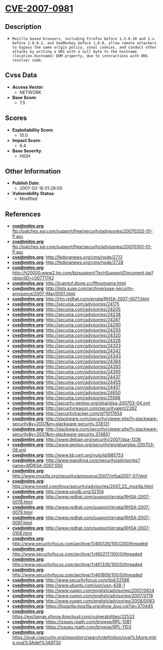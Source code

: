 
# [CVE-2007-0981](ftp://patches.sgi.com/support/free/security/advisories/20070202-01-P.asc)

## Description

- `Mozilla based browsers, including Firefox before 1.5.0.10 and 2.x before 2.0.0.2, and SeaMonkey before 1.0.8, allow remote attackers to bypass the same origin policy, steal cookies, and conduct other attacks by writing a URI with a null byte to the hostname (location.hostname) DOM property, due to interactions with DNS resolver code.`

## Cvss Data

- **Access Vector**:
  - NETWORK
- **Base Score**:
  - 7.5

## Scores

- **Exploitability Score**:
  - 10.0
- **Impact Score**:
  - 6.4
- **Base Severity**:
  - HIGH

## Other Information

- **Publish Date**:
  - 2007-02-16 01:28:00
- **Vulnerability Status**:
  - Modified

## References

- **cve@mitre.org**: ftp://patches.sgi.com/support/free/security/advisories/20070202-01-P.asc
- **cve@mitre.org**: ftp://patches.sgi.com/support/free/security/advisories/20070301-01-P.asc
- **cve@mitre.org**: http://fedoranews.org/cms/node/2713
- **cve@mitre.org**: http://fedoranews.org/cms/node/2728
- **cve@mitre.org**: http://h20000.www2.hp.com/bizsupport/TechSupport/Document.jsp?objectID=c00771742
- **cve@mitre.org**: http://lcamtuf.dione.cc/ffhostname.html
- **cve@mitre.org**: http://lists.suse.com/archive/suse-security-announce/2007-Mar/0001.html
- **cve@mitre.org**: http://rhn.redhat.com/errata/RHSA-2007-0077.html
- **cve@mitre.org**: http://secunia.com/advisories/24175
- **cve@mitre.org**: http://secunia.com/advisories/24205
- **cve@mitre.org**: http://secunia.com/advisories/24238
- **cve@mitre.org**: http://secunia.com/advisories/24287
- **cve@mitre.org**: http://secunia.com/advisories/24290
- **cve@mitre.org**: http://secunia.com/advisories/24293
- **cve@mitre.org**: http://secunia.com/advisories/24320
- **cve@mitre.org**: http://secunia.com/advisories/24328
- **cve@mitre.org**: http://secunia.com/advisories/24333
- **cve@mitre.org**: http://secunia.com/advisories/24342
- **cve@mitre.org**: http://secunia.com/advisories/24343
- **cve@mitre.org**: http://secunia.com/advisories/24384
- **cve@mitre.org**: http://secunia.com/advisories/24393
- **cve@mitre.org**: http://secunia.com/advisories/24395
- **cve@mitre.org**: http://secunia.com/advisories/24437
- **cve@mitre.org**: http://secunia.com/advisories/24455
- **cve@mitre.org**: http://secunia.com/advisories/24457
- **cve@mitre.org**: http://secunia.com/advisories/24650
- **cve@mitre.org**: http://secunia.com/advisories/25588
- **cve@mitre.org**: http://security.gentoo.org/glsa/glsa-200703-04.xml
- **cve@mitre.org**: http://securityreason.com/securityalert/2262
- **cve@mitre.org**: http://securitytracker.com/id?1017654
- **cve@mitre.org**: http://slackware.com/security/viewer.php?l=slackware-security&y=2007&m=slackware-security.338131
- **cve@mitre.org**: http://slackware.com/security/viewer.php?l=slackware-security&y=2007&m=slackware-security.374851
- **cve@mitre.org**: http://www.debian.org/security/2007/dsa-1336
- **cve@mitre.org**: http://www.gentoo.org/security/en/glsa/glsa-200703-08.xml
- **cve@mitre.org**: http://www.kb.cert.org/vuls/id/885753
- **cve@mitre.org**: http://www.mandriva.com/security/advisories?name=MDKSA-2007:050
- **cve@mitre.org**: http://www.mozilla.org/security/announce/2007/mfsa2007-07.html
- **cve@mitre.org**: http://www.novell.com/linux/security/advisories/2007_22_mozilla.html
- **cve@mitre.org**: http://www.osvdb.org/32104
- **cve@mitre.org**: http://www.redhat.com/support/errata/RHSA-2007-0078.html
- **cve@mitre.org**: http://www.redhat.com/support/errata/RHSA-2007-0079.html
- **cve@mitre.org**: http://www.redhat.com/support/errata/RHSA-2007-0097.html
- **cve@mitre.org**: http://www.redhat.com/support/errata/RHSA-2007-0108.html
- **cve@mitre.org**: http://www.securityfocus.com/archive/1/460126/100/200/threaded
- **cve@mitre.org**: http://www.securityfocus.com/archive/1/460217/100/0/threaded
- **cve@mitre.org**: http://www.securityfocus.com/archive/1/461336/100/0/threaded
- **cve@mitre.org**: http://www.securityfocus.com/archive/1/461809/100/0/threaded
- **cve@mitre.org**: http://www.securityfocus.com/bid/22566
- **cve@mitre.org**: http://www.ubuntu.com/usn/usn-428-1
- **cve@mitre.org**: http://www.vupen.com/english/advisories/2007/0624
- **cve@mitre.org**: http://www.vupen.com/english/advisories/2007/0718
- **cve@mitre.org**: http://www.vupen.com/english/advisories/2008/0083
- **cve@mitre.org**: https://bugzilla.mozilla.org/show_bug.cgi?id=370445
- **cve@mitre.org**: https://exchange.xforce.ibmcloud.com/vulnerabilities/32533
- **cve@mitre.org**: https://issues.rpath.com/browse/RPL-1081
- **cve@mitre.org**: https://issues.rpath.com/browse/RPL-1103
- **cve@mitre.org**: https://oval.cisecurity.org/repository/search/definition/oval%3Aorg.mitre.oval%3Adef%3A9730
